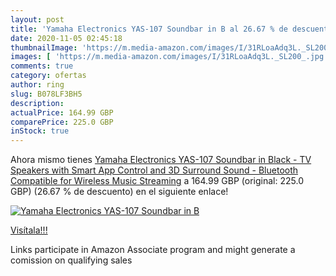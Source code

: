 ```yaml
---
layout: post
title: 'Yamaha Electronics YAS-107 Soundbar in B al 26.67 % de descuento'
date: 2020-11-05 02:45:18
thumbnailImage: 'https://m.media-amazon.com/images/I/31RLoaAdq3L._SL200_.jpg'
images: [ 'https://m.media-amazon.com/images/I/31RLoaAdq3L._SL200_.jpg' ]
comments: true
category: ofertas
author: ring
slug: B078LF3BH5
description:
actualPrice: 164.99 GBP
comparePrice: 225.0 GBP
inStock: true
---
```


Ahora mismo tienes [Yamaha Electronics YAS-107 Soundbar in Black - TV Speakers with Smart App Control and 3D Surround Sound - Bluetooth Compatible for Wireless Music Streaming](https://www.amazon.co.uk/dp/B078LF3BH5/?tag=tolees0a-21) a 164.99 GBP (original: 225.0 GBP) (26.67 %  de descuento) en el siguiente enlace!

[![Yamaha Electronics YAS-107 Soundbar in B](https://m.media-amazon.com/images/I/31RLoaAdq3L._SL200_.jpg)](https://www.amazon.co.uk/dp/B078LF3BH5/?tag=tolees0a-21)

[Visítala!!!](https://www.amazon.co.uk/dp/B078LF3BH5/?tag=tolees0a-21)

Links participate in Amazon Associate program and might generate a comission on qualifying sales
